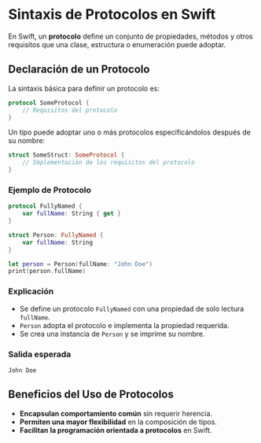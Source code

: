 # Sintaxis de Protocolos en Swift

En Swift, un **protocolo** define un conjunto de propiedades, métodos y otros requisitos que una clase, estructura o enumeración puede adoptar.

## Declaración de un Protocolo

La sintaxis básica para definir un protocolo es:

```swift
protocol SomeProtocol {
    // Requisitos del protocolo
}
```

Un tipo puede adoptar uno o más protocolos especificándolos después de su nombre:

```swift
struct SomeStruct: SomeProtocol {
    // Implementación de los requisitos del protocolo
}
```

### Ejemplo de Protocolo

```swift
protocol FullyNamed {
    var fullName: String { get }
}

struct Person: FullyNamed {
    var fullName: String
}

let person = Person(fullName: "John Doe")
print(person.fullName)
```

### Explicación
- Se define un protocolo `FullyNamed` con una propiedad de solo lectura `fullName`.
- `Person` adopta el protocolo e implementa la propiedad requerida.
- Se crea una instancia de `Person` y se imprime su nombre.

### Salida esperada
```
John Doe
```

## Beneficios del Uso de Protocolos
- **Encapsulan comportamiento común** sin requerir herencia.
- **Permiten una mayor flexibilidad** en la composición de tipos.
- **Facilitan la programación orientada a protocolos** en Swift.

